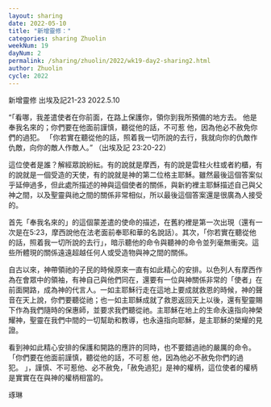 ```yaml
---
layout: sharing
date: 2022-05-10
title: "新增靈修："
categories: sharing Zhuolin
weekNum: 19
dayNum: 2
permalink: /sharing/zhuolin/2022/wk19-day2-sharing2.html
author: Zhuolin
cycle: 2022
---  
```

新增靈修 出埃及記21-23
2022.5.10

“「看哪，我差遣使者在你前面，在路上保護你，領你到我所預備的地方去。 他是奉我名來的；你們要在他面前謹慎，聽從他的話，不可惹 他，因為他必不赦免你們的過犯。 「你若實在聽從他的話，照着我一切所說的去行，我就向你的仇敵作仇敵，向你的敵人作敵人。” （出埃及記‬ ‭23:20-22‬）

這位使者是誰？解經眾說紛紜。有的說就是摩西，有的說是雲柱火柱或者約櫃，有的說就是一個受造的天使，有的說就是神的第二位格主耶穌。雖然最後這個答案似乎延伸過多，但此處所描述的神與這個使者的關係，與新約裡主耶穌描述自己與父神之間，以及聖靈與祂之間的關係非常相似，所以最後這個答案還是很廣為人接受的。

首先「奉我名來的」的這個蒙差遣的使命的描述，在舊約裡是第一次出現（還有一次是在5:23，摩西說他在法老面前奉耶和華的名說話）。其次，「你若實在聽從他的話，照着我一切所說的去行」，暗示聽他的命令與聽神的命令並列毫無衝突。這些所體現的關係遠遠超越任何人或受造物與神之間的關係。

自古以來，神帶領祂的子民的時候原來一直有如此精心的安排。以色列人有摩西作為在會眾中的領袖，有神自己與他們同在，還要有一位與神關係非常的「使者」在前面開路，成為神的代言人。一如主耶穌行走在這地上要成就救恩的時候，神的聲音在天上說，你們要聽從祂；也一如主耶穌成就了救恩返回天上以後，還有聖靈賜下作為我們隨時的保惠師，並要求我們聽從祂。主耶穌在地上的生命永遠指向神榮耀神，聖靈在我們中間的一切幫助和教導，也永遠指向耶穌，是主耶穌的榮耀的見證。

看到神如此精心安排的保護和開路的應許的同時，也不要錯過祂的嚴厲的命令。「你們要在他面前謹慎，聽從他的話，不可惹 他，因為他必不赦免你們的過犯。 」，謹慎、不可惹他、必不赦免，「赦免過犯」是神的權柄，這位使者的權柄是實實在在與神的權柄相當的。

琢琳



